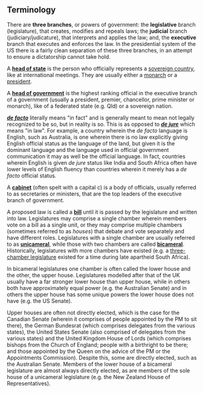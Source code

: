 <h2>Terminology</h2>

There are **three branches**, or powers of government: the **legislative** branch (legislature), that creates, modifies and repeals laws; the **judicial** branch (judiciary/judicature), that interprets and applies the law; and, the **executive** branch that executes and enforces the law. In the presidential system of the US there is a fairly clean separation of these three branches, in an attempt to ensure a dictatorship cannot take hold.

A [**head of state**](https://en.wikipedia.org/wiki/Head_of_state) is the person who officially represents a [sovereign country](https://en.wikipedia.org/wiki/Sovereign_state), like at international meetings. They are usually either a [monarch](https://en.wikipedia.org/wiki/Monarch) or a [president](https://en.wikipedia.org/wiki/President).

A [**head of government**](https://en.wikipedia.org/wiki/Head_of_government) is the highest ranking official in the executive branch of a government (usually a president, premier, chancellor, prime minister or monarch), like of a federated state (e.g. Qld) or a sovereign nation.

[***de facto***](https://en.wikipedia.org/wiki/De_facto) literally means "in fact" and is generally meant to mean not legally recognized to be so, but in reality is so. This is as opposed to [***de jure***](https://en.wikipedia.org/wiki/De_jure) which means "in law". For example, a country wherein the *de facto* language is English, such as Australia, is one wherein there is no law explicitly giving English official status as the language of the land, but given it is the dominant language and the language used in official government communication it may as well be the official language. In fact, countries wherein English is given *de jure* status like India and South Africa often have lower levels of English fluency than countries wherein it merely has a *de facto* official status.

A [**cabinet**](https://en.wikipedia.org/wiki/Cabinet_(government)) (often spelt with a capital c) is a body of officials, usually referred to as secretaries or ministers, that are the top leaders of the executive branch of government.

A proposed law is called a [**bill**](https://en.wikipedia.org/wiki/Bill_(law)) until it is passed by the legislature and written into law. Legislatures may comprise a single chamber wherein members vote on a bill as a single unit, or they may comprise multiple chambers (sometimes referred to as *houses*) that debate and vote separately and have different roles. Legislatures with a single chamber are usually referred to as [**unicameral**](https://en.wikipedia.org/wiki/Unicameralism), while those with two chambers are called [**bicameral**](https://en.wikipedia.org/wiki/Bicameralism). Historically, legislatures with more chambers have existed (e.g. a [three-chamber legislature](https://en.wikipedia.org/wiki/Tricameralism) existed for a time during late apartheid South Africa).

In bicameral legislatures one chamber is often called the lower house and the other, the upper house. Legislatures modelled after that of the UK usually have a far stronger lower house than upper house, while in others both have approximately equal power (e.g. the Australian Senate) and in others the upper house has some unique powers the lower house does not have (e.g. the US Senate). 

Upper houses are often not directly elected, which is the case for the Canadian Senate (wherein it comprises of people appointed by the PM to sit there), the German Bundesrat (which comprises delegates from the various states), the United States Senate (also comprised of delegates from the various states) and the United Kingdom House of Lords (which comprises bishops from the Church of England; people with a birthright to be there; and those appointed by the Queen on the advice of the PM or the Appointments Commission). Despite this, some are directly elected, such as the Australian Senate. Members of the lower house of a bicameral legislature are almost always directly elected, as are members of the sole house of a unicameral legislature (e.g. the New Zealand House of Representatives).
